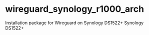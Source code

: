 # wireguard_synology_r1000_arch
Installation package for Wireguard on Synology DS1522+ Synology DS1522+
